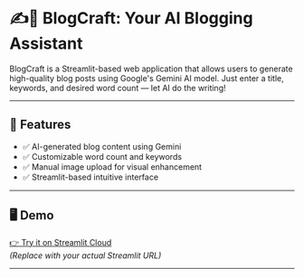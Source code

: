 # ✍️🤖 BlogCraft: Your AI Blogging Assistant

BlogCraft is a Streamlit-based web application that allows users to generate high-quality blog posts using Google's Gemini AI model. Just enter a title, keywords, and desired word count — let AI do the writing!

---

## 🚀 Features

- ✅ AI-generated blog content using Gemini
- ✅ Customizable word count and keywords
- ✅ Manual image upload for visual enhancement
- ✅ Streamlit-based intuitive interface

---

## 🖥️ Demo

[👉 Try it on Streamlit Cloud](https://ai-blogging-assistant-chzzuxudugk8q9r5pakryq.streamlit.app/)  
*(Replace with your actual Streamlit URL)*

---



